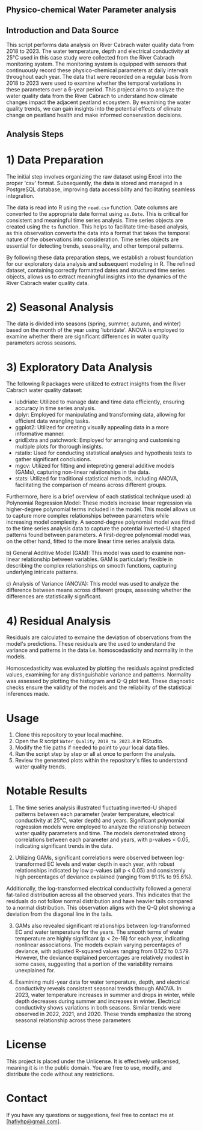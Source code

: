 ## Physico-chemical Water Parameter analysis ##

## Introduction and Data Source ##

This script performs data analysis on River Cabrach water quality data from 2018 to 2023. 
The water temperature, depth and electrical conductivity at 25°C used in this case study were 
collected from the River Cabrach monitoring system. The monitoring system is equipped with
sensors that continuously record these physico-chemical parameters at daily intervals 
throughout each year. The data that were recorded on a regular basis from 2018 to 2023 were 
used to examine whether the temporal variations in these parameters over a 6-year period.
This project aims to analyze the water quality data from the River Cabrach to understand how 
climate changes impact the adjacent peatland ecosystem. 
By examining the water quality trends, we can gain insights into the potential effects of
climate change on peatland health and make informed conservation decisions.

## Analysis Steps ##

# 1) Data Preparation

The initial step involves organizing the raw dataset using Excel into the proper 'csv' format. Subsequently, the data is stored and managed in a PostgreSQL database, improving data accessibility and facilitating seamless integration. 

The data is read into R using the `read.csv` function. 
Date columns are converted to the appropriate date format using `as.Date`. 
This is critical for consistent and meaningful time series analysis. 
Time series objects are created using the `ts` function.
This helps to facilitate time-based analysis, as this observation converts the data
into a format that takes the temporal nature of the observations into consideration.
Time series objects are essential for detecting trends, seasonality, and other temporal patterns.

By following these data preparation steps, we establish a robust foundation for our exploratory data analysis and subsequent modeling in R. The refined dataset, containing correctly formatted dates and structured time series objects, allows us to extract meaningful insights into the dynamics of the River Cabrach water quality data.

# 2) Seasonal Analysis
The data is divided into seasons (spring, summer, autumn, and winter) based
on the month of the year using 'lubridate'. ANOVA is employed to examine whether there are
significant differences in water quality parameters across seasons.

# 3) Exploratory Data Analysis
The following R packages were utilized to extract insights from the River Cabrach
water quality dataset:

- lubdriate: Utilized to manage date and time data efficiently, ensuring accuracy in
  time series analysis.
- dplyr: Employed for manipulating and transforming data, allowing for efficient
  data wrangling tasks.
- ggplot2: Utilized for creating visually appealing data in a more informative manner.
- gridExtra and patchwork: Employed for arranging and customising multiple plots for
  thorough insights.
- rstatix: Used for conducting statistical analyses and hypothesis tests to gather
  significant conclusions. 
- mgcv: Utilized for fitting and intepreting general additive models (GAMs), capturing
  non-linear relationships in the data.
- stats: Utilized for traditional statistical methods, including ANOVA, facilitating the
  comparison of means across different groups.

Furthermore, here is a brief overview of each statistical technique used:
a) Polynomial Regression Model: These models increase linear regression via
higher-degree polynomial terms included in the model. This model allows us to capture
more complex relationships between parameters while increasing model complexity.
A second-degree polynomial model was fitted to the time series analysis data to capture
the potential inverted-U shaped patterns found between parameters.
A first-degree polynomial model was, on the other hand, fitted to the more linear
time series analysis data.

b) General Additive Model (GAM): This model was used to examine non-linear 
relationship between variables. GAM is particularly flexible in describing the
complex relationships on smooth functions, capturing underlying intricate patterns.

c) Analysis of Variance (ANOVA): This model was used to analyze the difference between means
across different groups, assessing whether the differences are statistically
significant.

# 4) Residual Analysis

Residuals are calculated to exmaine the deviation of observations from the model's
predictions. These residuals are the used to understand the variance and patterns
in the data i.e. homoscedasticity and normality in the models. 

Homoscedasticity was evaluated by plotting the residuals against predicted values,
examining for any distinguishable variance and patterns. Normality was assessed
by plotting the histogram and Q-Q plot test. These diagnostic checks ensure the
validity of the models and the reliability of the statistical inferences made.

# Usage

1. Clone this repository to your local machine.
2. Open the R script `Water_Quality_2018_to_2023.R` in RStudio.
3. Modify the file paths if needed to point to your local data files.
4. Run the script step by step or all at once to perform the analysis.
5. Review the generated plots within the repository's files to understand water quality trends.

# Notable Results

1) The time series analysis illustrated fluctuating inverted-U shaped patterns
between each parameter (water temperature, electrical conductivity at 25°C, water
depth) and years. Significant polynomial regression models were employed to analyze
the relationship between water quality parameters and time. The models demonstrated
strong correlations between each parameter and years, with p-values < 0.05,
indicating significant trends in the data.

2) Utilizing GAMs, significant correlations were observed between log-transformed EC
levels and water depth in each year, with robust relationships indicated by low
p-values (all p < 0.05) and consistenly high percentages of deviance explained
(ranging from 91.1% to 95.6%).

Additionally, the log-transformed electrical conductivity followed a general 
fat-tailed distribution across all the observed years. This indicates that the 
residuals do not follow normal distribution and have heavier tails compared to a 
normal distribution. This observation aligns with the Q-Q plot showing a deviation
from the diagonal line in the tails.

3) GAMs also revealed significant relationships between log-transformed EC and
water temperature for the years. The smooth terms of water temperature are highly
significant (p < 2e-16) for each year, indicating nonlinear associations. The models
explain varying percentages of deviance, with adjusted R-squared values ranging
from 0.122 to 0.579. However, the deviance explained percentages are relatively
modest in some cases, suggesting that a portion of the variability remains
unexplained for.

4) Examining multi-year data for water temperature, depth, and electrical conductivity
reveals consistent seasonal trends through ANOVA. In 2023, water temperature increases
in summer and drops in winter, while depth decreases during summer and increases in
winter. Electrical conductivity shows variations in both seasons. Similar trends
were observed in 2022, 2021, and 2020. These trends emphasize the strong seasonal
relationship across these parameters

# License

This project is placed under the Unlicense. It is effectively unlicensed, meaning it
is in the public domain. You are free to use, modify, and distribute the code without 
any restrictions.

# Contact
If you have any questions or suggestions, feel free to contact me at [hafiyhp@gmail.com].

